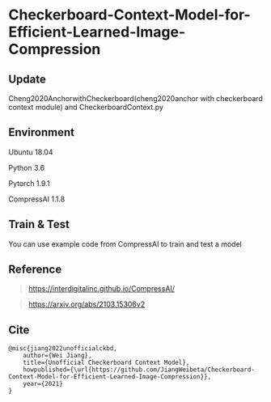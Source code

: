 # Checkerboard-Context-Model-for-Efficient-Learned-Image-Compression

## Update
  Cheng2020AnchorwithCheckerboard(cheng2020anchor with checkerboard context module) and CheckerboardContext.py
  
## Environment
  Ubuntu 18.04

  Python 3.6

  Pytorch 1.9.1

  CompressAI 1.1.8

## Train & Test
  You can use example code from CompressAI to train and test a model

## Reference
  > https://interdigitalinc.github.io/CompressAI/

  > https://arxiv.org/abs/2103.15306v2

## Cite
```
@misc{jiang2022unofficialckbd,
    author={Wei Jiang},
    title={Unofficial Checkerboard Context Model},
    howpublished={\url{https://github.com/JiangWeibeta/Checkerboard-Context-Model-for-Efficient-Learned-Image-Compression}},
    year={2021}
}
```
